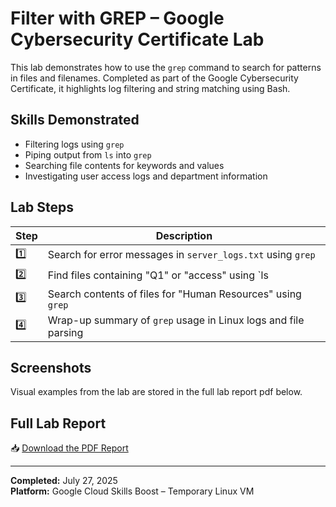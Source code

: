 # Filter with GREP – Google Cybersecurity Certificate Lab

This lab demonstrates how to use the `grep` command to search for patterns in files and filenames. Completed as part of the Google Cybersecurity Certificate, it highlights log filtering and string matching using Bash.

## Skills Demonstrated
- Filtering logs using `grep`
- Piping output from `ls` into `grep`
- Searching file contents for keywords and values
- Investigating user access logs and department information

## Lab Steps

| Step | Description |
|------|-------------|
| 1️⃣ | Search for error messages in `server_logs.txt` using `grep` |
| 2️⃣ | Find files containing "Q1" or "access" using `ls | grep` |
| 3️⃣ | Search contents of files for "Human Resources" using `grep` |
| 4️⃣ | Wrap-up summary of `grep` usage in Linux logs and file parsing |

## Screenshots

Visual examples from the lab are stored in the full lab report pdf below.

## Full Lab Report

📥 [Download the PDF Report](./Linux_GREP_Lab_Report.pdf)

---

**Completed:** July 27, 2025  
**Platform:** Google Cloud Skills Boost – Temporary Linux VM
